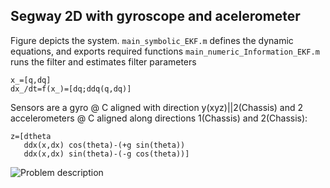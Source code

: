 ## Segway 2D with gyroscope and acelerometer


Figure depicts the system. `main_symbolic_EKF.m` defines the dynamic equations, and exports required functions
`main_numeric_Information_EKF.m` runs the filter and estimates filter parameters

```
x_=[q,dq]
dx_/dt=f(x_)=[dq;ddq(q,dq)]
```

Sensors are a gyro @ C aligned with direction y(xyz)||2(Chassis) and 2 accelerometers @ C aligned along directions 1(Chassis) and 2(Chassis):

```
z=[dtheta
   ddx(x,dx) cos(theta)-(+g sin(theta))
   ddx(x,dx) sin(theta)-(-g cos(theta))]
   ```


![Problem description](https://github.com/jabierros/IEKF-Examples/blob/main/Segway_2D/Segway_Gyro_and_Accel/Segway_2D_figure.png)

